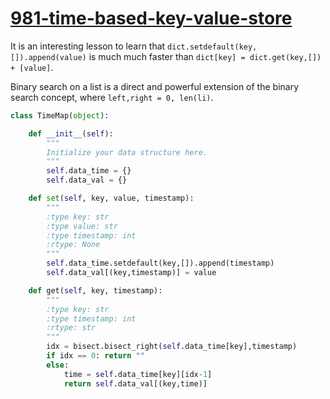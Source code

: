 # [981-time-based-key-value-store](https://leetcode.com/problems/time-based-key-value-store/)

It is an interesting lesson to learn that `dict.setdefault(key,[]).append(value)` is much much faster than `dict[key] = dict.get(key,[]) + [value]`.     

Binary search on a list is a direct and powerful extension of the binary search concept, where `left,right = 0, len(li)`. 

```python
class TimeMap(object):

    def __init__(self):
        """
        Initialize your data structure here.
        """
        self.data_time = {}
        self.data_val = {}

    def set(self, key, value, timestamp):
        """
        :type key: str
        :type value: str
        :type timestamp: int
        :rtype: None
        """
        self.data_time.setdefault(key,[]).append(timestamp)
        self.data_val[(key,timestamp)] = value

    def get(self, key, timestamp):
        """
        :type key: str
        :type timestamp: int
        :rtype: str
        """
        idx = bisect.bisect_right(self.data_time[key],timestamp)
        if idx == 0: return ""
        else:        
            time = self.data_time[key][idx-1]
            return self.data_val[(key,time)]
```
